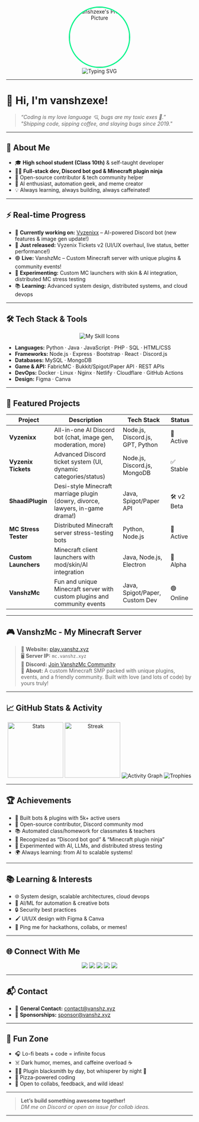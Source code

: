 <p align="center">
  <img src="https://cdn.discordapp.com/avatars/1331993822137290796/f0488dffc6cc410d404cf7b4037f379d.png?size=1024" width="160" style="border-radius:50%; border: 3px solid #00F58A;" alt="vanshzexe's Profile Picture"/>
  <br>
  <img src="https://readme-typing-svg.demolab.com?font=Fira+Code&duration=2500&pause=1000&color=00F58A&vCenter=true&center=true&width=600&lines=Hey+there!+I%27m+vanshzexe;Full-Stack+Developer+%7C+Bot+Ninja;Minecraft+Plugin+Smith+%7C+AI+Tinkerer;Student+by+Day+%7C+Coder+by+Night;Let%27s+Build+Something+Awesome+Together!" alt="Typing SVG" />
</p>

---

# 👋 Hi, I'm vanshzexe!

> *“Coding is my love language 💘, bugs are my toxic exes 👾.”*  
> *"Shipping code, sipping coffee, and slaying bugs since 2019."*

---

## 🚀 About Me

- 🎓 **High school student (Class 10th)** & self-taught developer  
- 👨‍💻 **Full-stack dev, Discord bot god & Minecraft plugin ninja**  
- 🥇 Open-source contributor & tech community helper  
- 🤖 AI enthusiast, automation geek, and meme creator  
- 💡 Always learning, always building, always caffeinated!

---

## ⚡ Real-time Progress

<!--START_SECTION:activity-->
- 🚧 **Currently working on:** [Vyzenixx](https://vyzenix.vanshz.xyz) – AI-powered Discord bot (new features & image gen update!)
- 🎉 **Just released:** Vyzenix Tickets v2 (UI/UX overhaul, live status, better performance!)
- 🟢 **Live:** VanshzMc – Custom Minecraft server with unique plugins & community events!
- 🔬 **Experimenting:** Custom MC launchers with skin & AI integration, distributed MC stress testing
- 📚 **Learning:** Advanced system design, distributed systems, and cloud devops
<!--END_SECTION:activity-->

---

## 🛠️ Tech Stack & Tools

<p align="center">
  <img src="https://skillicons.dev/icons?i=python,java,js,php,html,css,nodejs,express,mysql,mongodb,linux,docker,nginx,git,github,bootstrap,discord,figma,react,cloudflare,netlify" alt="My Skill Icons" />
</p>

- **Languages:** Python · Java · JavaScript · PHP · SQL · HTML/CSS  
- **Frameworks:** Node.js · Express · Bootstrap · React · Discord.js  
- **Databases:** MySQL · MongoDB  
- **Game & API:** FabricMC · Bukkit/Spigot/Paper API · REST APIs  
- **DevOps:** Docker · Linux · Nginx · Netlify · Cloudflare · GitHub Actions  
- **Design:** Figma · Canva

---

## 🌟 Featured Projects

| Project            | Description                                                                              | Tech Stack                      | Status      |
|--------------------|------------------------------------------------------------------------------------------|----------------------------------|-------------|
| **Vyzenixx**       | All-in-one AI Discord bot (chat, image gen, moderation, more)                            | Node.js, Discord.js, GPT, Python | 🚀 Active   |
| **Vyzenix Tickets**| Advanced Discord ticket system (UI, dynamic categories/status)                            | Node.js, Discord.js, MongoDB     | ✅ Stable   |
| **ShaadiPlugin**   | Desi-style Minecraft marriage plugin (dowry, divorce, lawyers, in-game drama!)            | Java, Spigot/Paper API           | 🛠 v2 Beta  |
| **MC Stress Tester**| Distributed Minecraft server stress-testing bots                                         | Python, Node.js                  | 🚀 Active   |
| **Custom Launchers**| Minecraft client launchers with mod/skin/AI integration                                  | Java, Node.js, Electron          | 🧪 Alpha    |
| **VanshzMc**       | Fun and unique Minecraft server with custom plugins and community events                  | Java, Spigot/Paper, Custom Dev   | 🟢 Online   |

---

## 🎮 VanshzMc - My Minecraft Server

> 🚩 **Website:** [play.vanshz.xyz](https://minecraft.vanshz.xyz)  
> 🖥️ **Server IP:** `mc.vanshz.xyz`  
> 💬 **Discord:** [Join VanshzMc Community](https://discord.gg/your-invite-code)  
> 🎉 **About:** A custom Minecraft SMP packed with unique plugins, events, and a friendly community. Built with love (and lots of code) by yours truly!

---

## 📈 GitHub Stats & Activity

<p align="center">
  <img src="https://github-readme-stats.vercel.app/api?username=vanshzexe&show_icons=true&theme=tokyonight&hide_border=true" height="150" alt="Stats"/>
  <img src="https://github-readme-streak-stats.herokuapp.com/?user=vanshzexe&theme=tokyonight&hide_border=true" height="150" alt="Streak"/>
  <img src="https://github-readme-activity-graph.vercel.app/graph?username=vanshzexe&theme=github-compact" alt="Activity Graph"/>
  <img src="https://github-profile-trophy.vercel.app/?username=vanshzexe&theme=tokyonight&margin-w=10&margin-h=15" alt="Trophies" />
</p>

---

## 🏆 Achievements

- 🚀 Built bots & plugins with 5k+ active users  
- 💜 Open-source contributor, Discord community mod  
- 📚 Automated class/homework for classmates & teachers  
- 🏅 Recognized as “Discord bot god” & “Minecraft plugin ninja”  
- 🧪 Experimented with AI, LLMs, and distributed stress testing  
- 🌍 Always learning: from AI to scalable systems!

---

## 📚 Learning & Interests

- 🌐 System design, scalable architectures, cloud devops  
- 🤖 AI/ML for automation & creative bots  
- 🔒 Security best practices  
- 🖌️ UI/UX design with Figma & Canva  
- 🏓 Ping me for hackathons, collabs, or memes!

---

## 🌐 Connect With Me

<p align="center">
  <a href="https://discord.com/users/1331993822137290796"><img src="https://img.shields.io/badge/Discord-Vanshz.exe-5865F2?style=for-the-badge&logo=discord" /></a>
  <a href="https://github.com/vanshzexe"><img src="https://img.shields.io/badge/GitHub-vanshzexe-333?style=for-the-badge&logo=github" /></a>
  <a href="https://vanshz.exe"><img src="https://img.shields.io/badge/Website-vanshz.exe-blueviolet?style=for-the-badge&logo=internet-explorer" /></a>
  <a href="https://instagram.com/vanshz.exe"><img src="https://img.shields.io/badge/Instagram-vanshz.exe-E4405F?style=for-the-badge&logo=instagram" /></a>
  <a href="https://vyzenix.vanshz.xyz"><img src="https://img.shields.io/badge/Vyzenixx-vyzenix.vanshz.xyz-6e00ff?style=for-the-badge&logo=data:image/svg+xml;base64,PHN2ZyBmaWxsPSIjMDAwMDAwIiBoZWlnaHQ9IjM2IiB2aWV3Qm94PSIwIDAgMzYgMzYiIHdpZHRoPSIzNiIgeG1sbnM9Imh0dHA6Ly93d3cudzMub3JnLzIwMDAvc3ZnIj48Y2lyY2xlIGN4PSIxOCIgcj0iMTUiLz48L3N2Zz4=" /></a>
</p>

---

## 📬 Contact

- 📧 **General Contact:** [contact@vanshz.xyz](mailto:vanshz.exe@vanshz.xyz)
- 💸 **Sponsorships:** [sponsor@vanshz.xyz](mailto:sponsor@vanshz.xyz)

---

## 👾 Fun Zone

- 🎧 Lo-fi beats + code = infinite focus  
- ☠️ Dark humor, memes, and caffeine overload ☕  
- 👨‍💻 Plugin blacksmith by day, bot whisperer by night 🌙  
- 🍕 Pizza-powered coding  
- 🤝 Open to collabs, feedback, and wild ideas!

---

> **Let’s build something awesome together!**  
> _DM me on Discord or open an issue for collab ideas._

---
